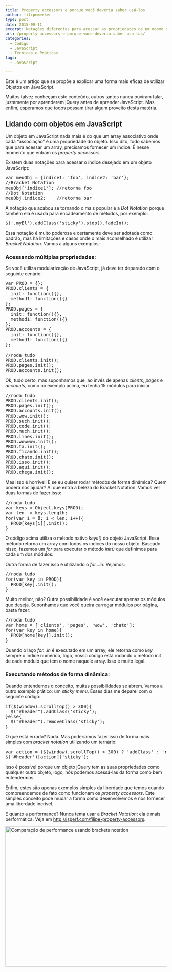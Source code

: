 ```yaml
---
title: Property accessors e porque você deveria saber usá-los
author: filipemerker
type: post
date: 2015-09-11
excerpt: Notações diferentes para acessar as propriedades de um mesmo objeto em JavaScript
url: /property-accessors-e-porque-voce-deveria-saber-usa-los/
categories:
  - Código
  - JavaScript
  - Técnicas e Práticas
tags:
  - JavaScript

---
```

Este é um artigo que se propõe a explicar uma forma mais eficaz de utilizar Objetos em JavaScript.

Muitos talvez conheçam este conteúdo, outros tantos nunca ouviram falar, justamente por aprenderem jQuery antes de aprender JavaScript. Mas enfim, esperamos que todos possam tirar algum proveito desta matéria.

## Lidando com objetos em JavaScript

Um objeto em JavaScript nada mais é do que um array associativo onde cada &#8220;associação&#8221; é uma propriedade do objeto. Isso dito, todo sabemos que para acessar um array, precisamos fornecer um índice. É nesse momento que entram os _property accessors_.

Existem duas notações para acessar o índice desejado em um objeto JavaScript:

<pre class="lang-javascript">var meuObj = {indice1: 'foo', indice2: 'bar'};
//Bracket Notation
meuObj['indice1']; //retorna foo
//Dot Notation
meuObj.indice2;    //retorna bar
</pre>

A notação que acabou se tornando o mais popular é a _Dot Notation_ porque também ela é usada para encadeamento de métodos, por exemplo:

<pre class="lang-javascript">$('.myEl').addClass('sticky').stop().fadeIn();
</pre>

Essa notação é muito poderosa e certamente deve ser adotada como padrão, mas há limitações e casos onde o mais aconselhado é utilizar _Bracket Notation_. Vamos a alguns exemplos:

### Acessando múltiplas propriedades:

Se você utiliza modularização de JavaScript, já deve ter deparado com o seguinte cenário:

<pre class="lang-javascript">var PROD = {};
PROD.clients = {
  init: function(){},
  method1: function(){}
};
PROD.pages = {
  init: function(){},
  method1: function(){}
};
PROD.accounts = {
  init: function(){},
  method1: function(){}
};

//roda tudo
PROD.clients.init();
PROD.pages.init();
PROD.accounts.init();
</pre>

Ok, tudo certo, mas suponhamos que, ao invés de apenas _clients_, _pages_ e _accounts_, como no exemplo acima, eu tenha 15 módulos para iniciar.

<pre class="lang-javascript">//roda tudo
PROD.clients.init();
PROD.pages.init();
PROD.accounts.init();
PROD.wow.init();
PROD.such.init();
PROD.code.init();
PROD.much.init();
PROD.lines.init();
PROD.wowwow.init();
PROD.ta.init();
PROD.ficando.init();
PROD.chato.init();
PROD.isso.init();
PROD.aqui.init();
PROD.chega.init();
</pre>

Mas isso é horrível! E se eu quiser rodar métodos de forma dinâmica? Quem poderá nos ajudar? Aí que entra a beleza do Bracket Notation. Vamos ver duas formas de fazer isso:

<pre class="lang-javascript">//roda tudo
var keys = Object.keys(PROD);
var len  = keys.length;
for(var i = 0; i &lt; len; i++){
  PROD[keys[i]].init();
}
</pre>

O código acima utiliza o método nativo _keys()_ do objeto JavaScript. Esse método retorna um array com todos os índices do nosso objeto. Baseado nisso, fazemos um _for_ para executar o método _init()_ que definimos para cada um dos módulos.

Outra forma de fazer isso é utilizando o _for&#8230;in_. Vejamos:

<pre class="lang-javascript">//roda tudo
for(var key in PROD){
  PROD[key].init();
}
</pre>

Muito melhor, não? Outra possibilidade é você executar apenas os módulos que deseja. Suponhamos que você queira carregar módulos por página, basta fazer:

<pre class="lang-javascript">//roda tudo
var home = ['clients', 'pages', 'wow', 'chato'];
for(var key in home){
  PROD[home[key]].init();
}
</pre>

Quando o laço _for&#8230;in_ é executado em um array, ele retorna como _key_ sempre o índice numérico, logo, nosso código está rodando o método init de cada módulo que tem o nome naquele array. Isso é muito legal.

### Executando métodos de forma dinâmica:

Quando entendemos o conceito, muitas possibilidades se abrem. Vamos a outro exemplo prático: um _sticky menu_. Esses dias me deparei com o seguinte código:

<pre class="lang-javascript">if($(window).scrollTop() &gt; 300){
  $("#header").addClass('sticky');
}else{
  $("#header").removeClass('sticky');
}
</pre>

O que está errado? Nada. Mas poderíamos fazer isso de forma mais simples com _bracket notation_ utilizando um ternário:

<pre class="lang-javascript">var action = ($(window).scrollTop() &gt; 300) ? 'addClass' : 'removeClass';
$('#header')[action]('sticky');
</pre>

Isso é possível porque um objeto jQuery tem as suas propriedades como qualquer outro objeto, logo, nós podemos acessá-las da forma como bem entendermos.

Enfim, estes são apenas exemplos simples da liberdade que temos quando compreendemos de fato como funcionam os _property accessors_. Este simples conceito pode mudar a forma como desenvolvemos e nos fornecer uma liberdade incrível.

E quanto a performance? Nunca tema usar a _Bracket Notation_: ela é mais performática. Veja em <a href="http://jsperf.com/filipe-property-accessors" target="_blank">http://jsperf.com/filipe-property-accessors</a>.

[<img class="alignnone wp-image-50898 size-full" src="http://tableless.com.br/wp-content/uploads/2015/08/property.jpg" alt="Comparação de performance usando brackets notation" width="683" height="438" />][1]

 [1]: http://tableless.com.br/wp-content/uploads/2015/08/property.jpg